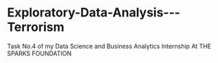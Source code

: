 # Exploratory-Data-Analysis---Terrorism
Task No.4 of my Data Science and Business Analytics Internship At THE SPARKS FOUNDATION
